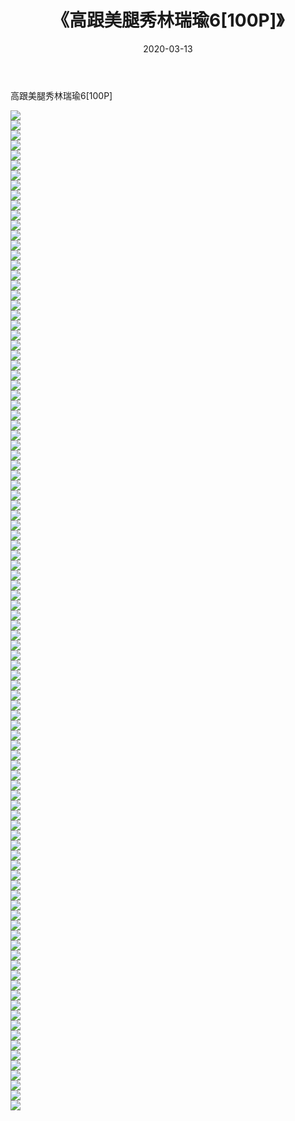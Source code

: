 ﻿---
layout: post
title:  《高跟美腿秀林瑞瑜6[100P]》
date:   2020-03-13
img: http://img.660000.xyz/Sharelink/唯美/2020/高跟美腿秀林瑞瑜6[100P]/000.jpg
categories: [美女, 清纯, 唯美]
---

高跟美腿秀林瑞瑜6[100P]

  ![](http://img.660000.xyz/Sharelink/唯美/2020/高跟美腿秀林瑞瑜6[100P]/001.jpg) <br> ![](http://img.660000.xyz/Sharelink/唯美/2020/高跟美腿秀林瑞瑜6[100P]/002.jpg) <br> ![](http://img.660000.xyz/Sharelink/唯美/2020/高跟美腿秀林瑞瑜6[100P]/003.jpg) <br> ![](http://img.660000.xyz/Sharelink/唯美/2020/高跟美腿秀林瑞瑜6[100P]/004.jpg) <br> ![](http://img.660000.xyz/Sharelink/唯美/2020/高跟美腿秀林瑞瑜6[100P]/005.jpg) <br> ![](http://img.660000.xyz/Sharelink/唯美/2020/高跟美腿秀林瑞瑜6[100P]/006.jpg) <br> ![](http://img.660000.xyz/Sharelink/唯美/2020/高跟美腿秀林瑞瑜6[100P]/007.jpg) <br> ![](http://img.660000.xyz/Sharelink/唯美/2020/高跟美腿秀林瑞瑜6[100P]/008.jpg) <br> ![](http://img.660000.xyz/Sharelink/唯美/2020/高跟美腿秀林瑞瑜6[100P]/009.jpg) <br> ![](http://img.660000.xyz/Sharelink/唯美/2020/高跟美腿秀林瑞瑜6[100P]/010.jpg) <br> ![](http://img.660000.xyz/Sharelink/唯美/2020/高跟美腿秀林瑞瑜6[100P]/011.jpg) <br> ![](http://img.660000.xyz/Sharelink/唯美/2020/高跟美腿秀林瑞瑜6[100P]/012.jpg) <br> ![](http://img.660000.xyz/Sharelink/唯美/2020/高跟美腿秀林瑞瑜6[100P]/013.jpg) <br> ![](http://img.660000.xyz/Sharelink/唯美/2020/高跟美腿秀林瑞瑜6[100P]/014.jpg) <br> ![](http://img.660000.xyz/Sharelink/唯美/2020/高跟美腿秀林瑞瑜6[100P]/015.jpg) <br> ![](http://img.660000.xyz/Sharelink/唯美/2020/高跟美腿秀林瑞瑜6[100P]/016.jpg) <br> ![](http://img.660000.xyz/Sharelink/唯美/2020/高跟美腿秀林瑞瑜6[100P]/017.jpg) <br> ![](http://img.660000.xyz/Sharelink/唯美/2020/高跟美腿秀林瑞瑜6[100P]/018.jpg) <br> ![](http://img.660000.xyz/Sharelink/唯美/2020/高跟美腿秀林瑞瑜6[100P]/019.jpg) <br> ![](http://img.660000.xyz/Sharelink/唯美/2020/高跟美腿秀林瑞瑜6[100P]/020.jpg) <br> ![](http://img.660000.xyz/Sharelink/唯美/2020/高跟美腿秀林瑞瑜6[100P]/021.jpg) <br> ![](http://img.660000.xyz/Sharelink/唯美/2020/高跟美腿秀林瑞瑜6[100P]/022.jpg) <br> ![](http://img.660000.xyz/Sharelink/唯美/2020/高跟美腿秀林瑞瑜6[100P]/023.jpg) <br> ![](http://img.660000.xyz/Sharelink/唯美/2020/高跟美腿秀林瑞瑜6[100P]/024.jpg) <br> ![](http://img.660000.xyz/Sharelink/唯美/2020/高跟美腿秀林瑞瑜6[100P]/025.jpg) <br> ![](http://img.660000.xyz/Sharelink/唯美/2020/高跟美腿秀林瑞瑜6[100P]/026.jpg) <br> ![](http://img.660000.xyz/Sharelink/唯美/2020/高跟美腿秀林瑞瑜6[100P]/027.jpg) <br> ![](http://img.660000.xyz/Sharelink/唯美/2020/高跟美腿秀林瑞瑜6[100P]/028.jpg) <br> ![](http://img.660000.xyz/Sharelink/唯美/2020/高跟美腿秀林瑞瑜6[100P]/029.jpg) <br> ![](http://img.660000.xyz/Sharelink/唯美/2020/高跟美腿秀林瑞瑜6[100P]/030.jpg) <br> ![](http://img.660000.xyz/Sharelink/唯美/2020/高跟美腿秀林瑞瑜6[100P]/031.jpg) <br> ![](http://img.660000.xyz/Sharelink/唯美/2020/高跟美腿秀林瑞瑜6[100P]/032.jpg) <br> ![](http://img.660000.xyz/Sharelink/唯美/2020/高跟美腿秀林瑞瑜6[100P]/033.jpg) <br> ![](http://img.660000.xyz/Sharelink/唯美/2020/高跟美腿秀林瑞瑜6[100P]/034.jpg) <br> ![](http://img.660000.xyz/Sharelink/唯美/2020/高跟美腿秀林瑞瑜6[100P]/035.jpg) <br> ![](http://img.660000.xyz/Sharelink/唯美/2020/高跟美腿秀林瑞瑜6[100P]/036.jpg) <br> ![](http://img.660000.xyz/Sharelink/唯美/2020/高跟美腿秀林瑞瑜6[100P]/037.jpg) <br> ![](http://img.660000.xyz/Sharelink/唯美/2020/高跟美腿秀林瑞瑜6[100P]/038.jpg) <br> ![](http://img.660000.xyz/Sharelink/唯美/2020/高跟美腿秀林瑞瑜6[100P]/039.jpg) <br> ![](http://img.660000.xyz/Sharelink/唯美/2020/高跟美腿秀林瑞瑜6[100P]/040.jpg) <br> ![](http://img.660000.xyz/Sharelink/唯美/2020/高跟美腿秀林瑞瑜6[100P]/041.jpg) <br> ![](http://img.660000.xyz/Sharelink/唯美/2020/高跟美腿秀林瑞瑜6[100P]/042.jpg) <br> ![](http://img.660000.xyz/Sharelink/唯美/2020/高跟美腿秀林瑞瑜6[100P]/043.jpg) <br> ![](http://img.660000.xyz/Sharelink/唯美/2020/高跟美腿秀林瑞瑜6[100P]/044.jpg) <br> ![](http://img.660000.xyz/Sharelink/唯美/2020/高跟美腿秀林瑞瑜6[100P]/045.jpg) <br> ![](http://img.660000.xyz/Sharelink/唯美/2020/高跟美腿秀林瑞瑜6[100P]/046.jpg) <br> ![](http://img.660000.xyz/Sharelink/唯美/2020/高跟美腿秀林瑞瑜6[100P]/047.jpg) <br> ![](http://img.660000.xyz/Sharelink/唯美/2020/高跟美腿秀林瑞瑜6[100P]/048.jpg) <br> ![](http://img.660000.xyz/Sharelink/唯美/2020/高跟美腿秀林瑞瑜6[100P]/049.jpg) <br> ![](http://img.660000.xyz/Sharelink/唯美/2020/高跟美腿秀林瑞瑜6[100P]/050.jpg) <br> ![](http://img.660000.xyz/Sharelink/唯美/2020/高跟美腿秀林瑞瑜6[100P]/051.jpg) <br> ![](http://img.660000.xyz/Sharelink/唯美/2020/高跟美腿秀林瑞瑜6[100P]/052.jpg) <br> ![](http://img.660000.xyz/Sharelink/唯美/2020/高跟美腿秀林瑞瑜6[100P]/053.jpg) <br> ![](http://img.660000.xyz/Sharelink/唯美/2020/高跟美腿秀林瑞瑜6[100P]/054.jpg) <br> ![](http://img.660000.xyz/Sharelink/唯美/2020/高跟美腿秀林瑞瑜6[100P]/055.jpg) <br> ![](http://img.660000.xyz/Sharelink/唯美/2020/高跟美腿秀林瑞瑜6[100P]/056.jpg) <br> ![](http://img.660000.xyz/Sharelink/唯美/2020/高跟美腿秀林瑞瑜6[100P]/057.jpg) <br> ![](http://img.660000.xyz/Sharelink/唯美/2020/高跟美腿秀林瑞瑜6[100P]/058.jpg) <br> ![](http://img.660000.xyz/Sharelink/唯美/2020/高跟美腿秀林瑞瑜6[100P]/059.jpg) <br> ![](http://img.660000.xyz/Sharelink/唯美/2020/高跟美腿秀林瑞瑜6[100P]/060.jpg) <br> ![](http://img.660000.xyz/Sharelink/唯美/2020/高跟美腿秀林瑞瑜6[100P]/061.jpg) <br> ![](http://img.660000.xyz/Sharelink/唯美/2020/高跟美腿秀林瑞瑜6[100P]/062.jpg) <br> ![](http://img.660000.xyz/Sharelink/唯美/2020/高跟美腿秀林瑞瑜6[100P]/063.jpg) <br> ![](http://img.660000.xyz/Sharelink/唯美/2020/高跟美腿秀林瑞瑜6[100P]/064.jpg) <br> ![](http://img.660000.xyz/Sharelink/唯美/2020/高跟美腿秀林瑞瑜6[100P]/065.jpg) <br> ![](http://img.660000.xyz/Sharelink/唯美/2020/高跟美腿秀林瑞瑜6[100P]/066.jpg) <br> ![](http://img.660000.xyz/Sharelink/唯美/2020/高跟美腿秀林瑞瑜6[100P]/067.jpg) <br> ![](http://img.660000.xyz/Sharelink/唯美/2020/高跟美腿秀林瑞瑜6[100P]/068.jpg) <br> ![](http://img.660000.xyz/Sharelink/唯美/2020/高跟美腿秀林瑞瑜6[100P]/069.jpg) <br> ![](http://img.660000.xyz/Sharelink/唯美/2020/高跟美腿秀林瑞瑜6[100P]/070.jpg) <br> ![](http://img.660000.xyz/Sharelink/唯美/2020/高跟美腿秀林瑞瑜6[100P]/071.jpg) <br> ![](http://img.660000.xyz/Sharelink/唯美/2020/高跟美腿秀林瑞瑜6[100P]/072.jpg) <br> ![](http://img.660000.xyz/Sharelink/唯美/2020/高跟美腿秀林瑞瑜6[100P]/073.jpg) <br> ![](http://img.660000.xyz/Sharelink/唯美/2020/高跟美腿秀林瑞瑜6[100P]/074.jpg) <br> ![](http://img.660000.xyz/Sharelink/唯美/2020/高跟美腿秀林瑞瑜6[100P]/075.jpg) <br> ![](http://img.660000.xyz/Sharelink/唯美/2020/高跟美腿秀林瑞瑜6[100P]/076.jpg) <br> ![](http://img.660000.xyz/Sharelink/唯美/2020/高跟美腿秀林瑞瑜6[100P]/077.jpg) <br> ![](http://img.660000.xyz/Sharelink/唯美/2020/高跟美腿秀林瑞瑜6[100P]/078.jpg) <br> ![](http://img.660000.xyz/Sharelink/唯美/2020/高跟美腿秀林瑞瑜6[100P]/079.jpg) <br> ![](http://img.660000.xyz/Sharelink/唯美/2020/高跟美腿秀林瑞瑜6[100P]/080.jpg) <br> ![](http://img.660000.xyz/Sharelink/唯美/2020/高跟美腿秀林瑞瑜6[100P]/081.jpg) <br> ![](http://img.660000.xyz/Sharelink/唯美/2020/高跟美腿秀林瑞瑜6[100P]/082.jpg) <br> ![](http://img.660000.xyz/Sharelink/唯美/2020/高跟美腿秀林瑞瑜6[100P]/083.jpg) <br> ![](http://img.660000.xyz/Sharelink/唯美/2020/高跟美腿秀林瑞瑜6[100P]/084.jpg) <br> ![](http://img.660000.xyz/Sharelink/唯美/2020/高跟美腿秀林瑞瑜6[100P]/085.jpg) <br> ![](http://img.660000.xyz/Sharelink/唯美/2020/高跟美腿秀林瑞瑜6[100P]/086.jpg) <br> ![](http://img.660000.xyz/Sharelink/唯美/2020/高跟美腿秀林瑞瑜6[100P]/087.jpg) <br> ![](http://img.660000.xyz/Sharelink/唯美/2020/高跟美腿秀林瑞瑜6[100P]/088.jpg) <br> ![](http://img.660000.xyz/Sharelink/唯美/2020/高跟美腿秀林瑞瑜6[100P]/089.jpg) <br> ![](http://img.660000.xyz/Sharelink/唯美/2020/高跟美腿秀林瑞瑜6[100P]/090.jpg) <br> ![](http://img.660000.xyz/Sharelink/唯美/2020/高跟美腿秀林瑞瑜6[100P]/091.jpg) <br> ![](http://img.660000.xyz/Sharelink/唯美/2020/高跟美腿秀林瑞瑜6[100P]/092.jpg) <br> ![](http://img.660000.xyz/Sharelink/唯美/2020/高跟美腿秀林瑞瑜6[100P]/093.jpg) <br> ![](http://img.660000.xyz/Sharelink/唯美/2020/高跟美腿秀林瑞瑜6[100P]/094.jpg) <br> ![](http://img.660000.xyz/Sharelink/唯美/2020/高跟美腿秀林瑞瑜6[100P]/095.jpg) <br> ![](http://img.660000.xyz/Sharelink/唯美/2020/高跟美腿秀林瑞瑜6[100P]/096.jpg) <br> ![](http://img.660000.xyz/Sharelink/唯美/2020/高跟美腿秀林瑞瑜6[100P]/097.jpg) <br> ![](http://img.660000.xyz/Sharelink/唯美/2020/高跟美腿秀林瑞瑜6[100P]/098.jpg) <br> ![](http://img.660000.xyz/Sharelink/唯美/2020/高跟美腿秀林瑞瑜6[100P]/099.jpg) <br> ![](http://img.660000.xyz/Sharelink/唯美/2020/高跟美腿秀林瑞瑜6[100P]/100.jpg) <br>